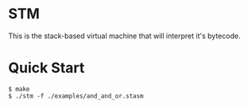 # STM

This is the stack-based virtual machine that will interpret it's bytecode.

# Quick Start

```console
$ make
$ ./stm -f ./examples/and_and_or.stasm
```
